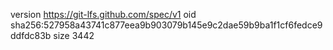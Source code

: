 version https://git-lfs.github.com/spec/v1
oid sha256:527958a43741c877eea9b903079b145e9c2dae59b9ba1f1cf6fedce9ddfdc83b
size 3442
